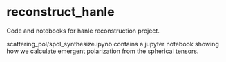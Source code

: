 # reconstruct_hanle

Code and notebooks for hanle reconstruction project.

scattering_pol/spol_synthesize.ipynb contains a jupyter notebook showing how we calculate emergent polarization from the spherical tensors. 

